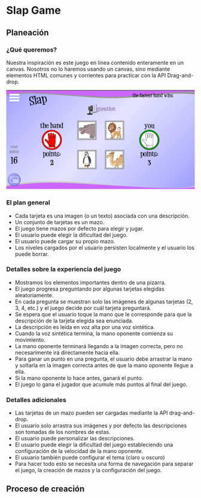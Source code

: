 # Slap Game

## Planeación

### ¿Qué queremos?

Nuestra inspiración es este juego en línea contenido enteramente en un canvas. Nosotros no lo haremos usando un canvas, sino mediante elementos HTML comunes y corrientes para practicar con la API Drag-and-drop.

![alt text](./.readme-images/inspiration.png)

### El plan general

- Cada tarjeta es una imagen (o un texto) asociada con una descripción.
- Un conjunto de tarjetas es un mazo.
- El juego tiene mazos por defecto para elegir y jugar.
- El usuario puede elegir la dificultad del juego.
- El usuario puede cargar su propio mazo.
- Los niveles cargados por el usuario persisten localmente y el usuario los puede borrar.

### Detalles sobre la experiencia del juego

- Mostramos los elementos importantes dentro de una pizarra.
- El juego progresa preguntando por algunas tarjetas elegidas aleatoriamente.
- En cada pregunta se muestran solo las imágenes de algunas tarjetas (2, 3, 4, etc.) y el juego decide por cuál tarjeta preguntará.
- Se espera que el usuario toque la mano que le corresponde para que la descripción de la tarjeta elegida sea enunciada.
- La descripción es leída en voz alta por una voz sintética.
- Cuando la voz sintética termina, la mano oponente comienza su movimiento.
- La mano oponente terminará llegando a la imagen correcta, pero no necesarimente irá directamente hacia ella.
- Para ganar un punto en una pregunta, el usuario debe arrastrar la mano y soltarla en la imagen correcta antes de que la mano oponente llegue a ella.
- Si la mano oponente lo hace antes, ganará el punto.
- El juego lo gana el jugador que acumule más puntos al final del juego.

### Detalles adicionales

- Las tarjetas de un mazo pueden ser cargadas mediante la API drag-and-drop.
- El usuario solo arrastra sus imágenes y por defecto las descripciones son tomadas de los nombres de estas.
- El usuario puede personalizar las descripciones.
- El usuario puede elegir la dificultad del juego estableciendo una configuración de la velocidad de la mano oponente.
- El usuario también puede configurar el tema (claro u oscuro)
- Para hacer todo esto se necesita una forma de navegación para separar el juego, la creación de mazos y la configuración del juego.

## Proceso de creación
